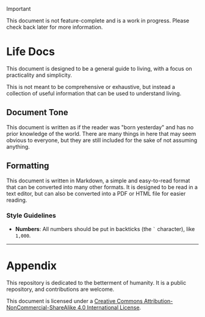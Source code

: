 > [!IMPORTANT]
> This document is not feature-complete and is a work in progress. Please check back later for more information.

# Life Docs

This document is designed to be a general guide to living, with a focus on practicality and simplicity.

This is not meant to be comprehensive or exhaustive, but instead a collection of useful information that can be used to understand living.

## Document Tone

This document is written as if the reader was "born yesterday" and has no prior knowledge of the world. There are many things in here that may seem obvious to everyone, but they are still included for the sake of not assuming anything.

## Formatting

This document is written in Markdown, a simple and easy-to-read format that can be converted into many other formats. It is designed to be read in a text editor, but can also be converted into a PDF or HTML file for easier reading.

### Style Guidelines

- **Numbers**: All numbers should be put in backticks (the `` ` `` character), like `1,000`.

---

# Appendix

This repository is dedicated to the betterment of humanity. It is a public repository, and contributions are welcome.

This document is licensed under a [Creative Commons Attribution-NonCommercial-ShareAlike 4.0 International License][cc-by-nc-sa].

[cc-by-nc-sa]: http://creativecommons.org/licenses/by-nc-sa/4.0/